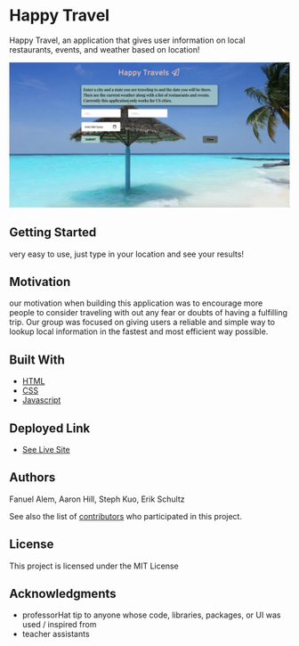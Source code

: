 # Happy Travel

Happy Travel, an application that gives user information on local restaurants, events, and weather based on location!

![Project Image](happytrav.png)

## Getting Started

very easy to use, just type in your location and see your results!

## Motivation

our motivation when building this application was to encourage more people to consider traveling with out any fear or doubts of having a fulfilling trip. Our group was focused on giving users a reliable and simple way to lookup local information in the fastest and most efficient way possible.  



## Built With

* [HTML](https://developer.mozilla.org/en-US/docs/Web/HTML)
* [CSS](https://developer.mozilla.org/en-US/docs/Web/CSS)
* [Javascript](https://developer.mozilla.org/en-US/docs/Web/JavaScript)

## Deployed Link

* [See Live Site](https://erikvschultz.github.io/happytravel/index.html)


## Authors

Fanuel Alem,
Aaron Hill,
Steph Kuo,
Erik Schultz


 

See also the list of [contributors]( https://github.com/erikvschultz/happytravel/graphs/contributors) who participated in this project.

## License

This project is licensed under the MIT License 

## Acknowledgments

* professorHat tip to anyone whose code, libraries, packages, or UI was used  / inspired from
* teacher assistants